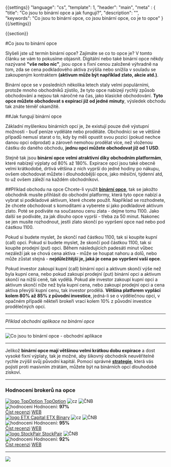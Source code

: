 {{settings}}
  "language": "cs",
  "template": 1,
  "header": "main",
  "meta" : {
    "title": "Co jsou to binární opce a jak fungují?",
    "description": "",
    "keywords": "Co jsou to binární opce, co jsou binární opce, co je to opce"
  }
{{/settings}}

<div class="row">
<div class="col-md-9" role="main" markdown="1">

{{section}}

#Co jsou to binární opce


Slyšeli jste už termín binární opce? Zajímáte se co to opce je? V tomto článku se vám to pokusíme objasnit. Digitální nebo také binární opce někdy nazývané **"vše nebo nic"**, jsou opce s fixní cenou založené výhradně na tom, zda se cena podkladového aktiva zvýšila nebo snížila v souladu se zakoupeným kontraktem **(aktivum může být například zlato, akcie atd.)**. 

Binární opce se v posledních několika letech staly velmi populárními, protože mnoho obchodníků zjistilo, že tyto opce nabízejí rychlý způsob obchodování a nejsou tak náročné na čas, jako klasické obchodování. **Tyto opce můžete obchodovat s expirací již od jedné minuty**, výsledek obchodu tak znáte téměř okamžitě. 

##Jak fungují binární opce

Základní myšlenkou binárních opcí je, že existují pouze dvě výstupní možnosti - buď peníze vyděláte nebo proděláte. Obchodníci se ve většině případů nemusí starat o to, kdy by měli opustit svou pozici (pokud nechce danou opci odprodat) a zároveň nemohou prodělat více, než vloženou částku do daného obchodu, **jednu opci můžete obchodovat již od 1 USD**. 

Stejně tak jsou **binární opce velmi atraktivní díky obchodním platformám**, které nabízejí výplaty od 80% až 180%. Expirace opcí jsou také obecně velmi krátkodobé, drtivá většina z nich vyprší do jedné hodiny po nákupu, ovšem obchodovat můžete i dlouhodobější opce, jako měsíční, týdenní atd, to už ovšem záleží na každém obchodníkovi.

##Příklad obchodu na opce
Chcete-li využít [**binární opce**](http://www.forexsrovnavac.cz/binarni-opce), tak se jakožto obchodník musíte přihlásit do obchodní platformy, která tyto opce nabízí a vybrat si podkladové aktivum, které chcete použít. Například se rozhodnete, že chcete obchodovat s komoditami a vyberete si jako podkladové aktivum zlato. Poté se podíváte na současnou cenu zlata - dejme tomu 1100. Jako další se podíváte, za jak dlouho opce vyprší - třeba za 50 minut. Nakonec se jen musíte rozhodnout, jestli zlato skončí po vypršení opce nad nebo pod částkou 1100.

Pokud si budete myslet, že skončí nad částkou 1100, tak si koupíte kupní (call) opci. Pokud si budete myslet, že skončí pod částkou 1100, tak si koupíte prodejní (put) opci. Během následujících padesáti minut vůbec nezáleží jak se chová cena aktiva - může se houpat nahoru a dolů, nebo může zůstat stejná - **nejdůležitější je, jaká je cena po vypršení vaší opce**.

Pokud investor zakoupí kupní (call) binární opci a aktivum skončí výše než byla kupní cena, nebo pokud zakoupí prodejní (put) binární opci a aktivum skončí na nižší ceně, tak vydělá. Pokud ale investor zakoupí kupní opci a aktivum skončí níže než byla kupní cena, nebo zakoupí prodejní opci a cena aktiva převýší kupní cenu, tak investor prodělá. **Většina platforem vyplácí kolem 80% až 85% z původní investice**, jedná-li se o výdělečnou opci, v opačném případě někteří brokeři vrací kolem 10% z původní investice prodělečných opcí.

- - -
*Příklad obchodní aplikace na binární opce*
- - -
![Co jsou to binární opce - obchodní aplikace](http://blog.forexsrovnavac.cz/wp-content/uploads/2016/01/co-to-jsou-binarni-opce.png)
- - -

Jelikož **binární opce mají většinou velmi krátkou dobu expirace** a dost vysoké fixní výplaty, tak je možné, aby šikovný obchodník neuvěřitelně rychle zvýšil svůj původní kapitál. Pomocí správné [**strategie**](http://www.forexsrovnavac.cz/binarni-opce-strategie), která vás pojistí proti masivním ztrátám, můžete být na binárních opcí dlouhodobě ziskoví. 




</div>
<div class="col-md-3" markdown="10">

- - -

<div id="brokeri-box">
<H3 class="brokeri-nadpis">Hodnocení brokerů na opce</H3>
<div class="broker">
  <div class="broker-top">
  <a href="#"  title="TopOption">
    <img src="{{img-url}}brokeri/topoption-logo.png" alt="logo TopOption">
  </a>
  <a class="broker-top-odkaz" target="_parent" href="http://blog.forexsrovnavac.cz/topoption" title="TopOption">TopOption</a>
  <img class="ikona" src="{{img-url}}brokeri/cz.png" alt="cz">
  <img class="ikona" src="{{img-url}}brokeri/cnb.png" alt="ČNB">
  </div>
  <div class="hodnoceni">
  <img src="{{img-url}}brokeri/hodnoceni.png" alt="hodnoceni">
  Hodnocení: <b>97%</b>
  </div>
  <a class="recenze" target="_parent" href="http://forexsrovnavac.cz/topoption" title"Číst recenzi">Číst recenzi</a>
  <a class="ucet" target="_parent" href="http://blog.forexsrovnavac.cz/topoption" title"Otevřít účet">WEB</a>
</div>
<div class="broker">
 <div class="broker-top">
  <a href="#" title="ETX Binary">
    <img src="{{img-url}}brokeri/etxcapital-logo.png" alt="logo ETX Capital">
  </a>
   <a class="broker-top-odkaz" target="_parent"  href="http://www.forexsrovnavac.cz/etx-capital-zkusenosti" title="ETX Binary">ETX Binary</a>
  <img class="ikona" src="{{img-url}}brokeri/cz.png" alt="cz">
  <img class="ikona" src="{{img-url}}brokeri/cnb.png" alt="ČNB">
 </div>
 <div class="hodnoceni">
  <img src="{{img-url}}brokeri/hodnoceni.png" alt="hodnoceni">
  Hodnocení: <b>95%</b>
 </div>
 <a class="recenze" target="_parent" href="http://www.forexsrovnavac.cz/etx-capital-zkusenosti" title"Číst recenzi">Číst recenzi</a>
 <a class="ucet" href="http://blog.forexsrovnavac.cz/etxbinary" title"Otevřít účet">WEB</a>
</div> 
<div class="broker">
 <div class="broker-top">
  <a href="#" title="Stockpair">
    <img src="{{img-url}}brokeri/stockpair-logo.png" alt="logo StockPair">
  </a>
  <a class="broker-top-odkaz" href="#" title="StockPair">StockPair</a>
  <img class="ikona" src="{{img-url}}brokeri/cnb.png" alt="ČNB">
 </div>
 <div class="hodnoceni">
  <img src="{{img-url}}brokeri/hodnoceni.png" alt="hodnoceni">
  Hodnocení: <b>92%</b>
 </div>
 <a class="recenze" href="http://www.forexsrovnavac.cz/stockpair-recenze" title"Číst recenzi">Číst recenzi</a>
 <a class="ucet" href="http://blog.forexsrovnavac.cz/stockpair" title"Otevřít účet">WEB</a>
</div> 

<hr />

<a href="http://blog.forexsrovnavac.cz/topoption" alt="Demo účet"  target="_blank">
 <img src="http://blog.forexsrovnavac.cz/wp-content/uploads/2015/02/2015-02-17-22_43_03-Plus500-_-Akcie-Plus500_-Online-obchodování-s-akciemi-_-Obchodování-s-podíly_kme.png" width="" height=""/>

</a>


</div>
</div>
</div>
